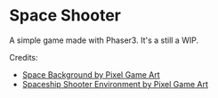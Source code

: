 # Space Shooter

A simple game made with Phaser3. It's a still a WIP.

Credits:
- [Space Background by Pixel Game Art](http://pixelgameart.org/web/portfolio/space-background/)
- [Spaceship Shooter Environment by Pixel Game Art](http://pixelgameart.org/web/portfolio/spaceship-shooter-environment/)
